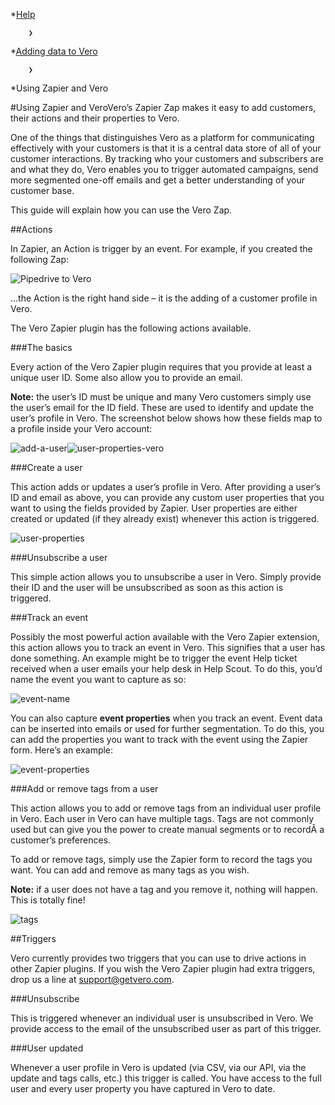 *[Help](/help)

        ❯
        
*[Adding data to Vero](/help/adding-data-to-vero)

        ❯
        
*Using Zapier and Vero
    
#Using Zapier and VeroVero’s Zapier 
Zap makes it easy to add customers, their actions and their properties to Vero.

One of the things that distinguishes Vero as a platform for communicating effectively with your customers is that it is a central data store of all of your customer interactions. By tracking who your customers and subscribers are and what they do, Vero enables you to trigger automated campaigns, send more segmented one-off emails and get a better understanding of your customer base.

This guide will explain how you can use the Vero Zap.

##Actions


In Zapier, an 
Action is trigger by an event. For example, if you created the following Zap:

![Pipedrive to Vero](https://www.getvero.com/wp-content/uploads/2015/06/pipedrive-and-vero.png)

…the 
Action is the right hand side – it is the adding of a customer profile in Vero.

The Vero Zapier plugin has the following actions available.

###The basics


Every action of the Vero Zapier plugin requires that you provide at least a unique user ID. Some also allow you to provide an email.

**Note:**
 the user’s ID must be unique and many Vero customers simply use the user’s email for the ID field. These are used to identify and update the user’s profile in Vero. The screenshot below shows how these fields map to a profile inside your Vero account:

![add-a-user](https://www.getvero.com/wp-content/uploads/2015/06/add-a-user1.png)![user-properties-vero](https://www.getvero.com/wp-content/uploads/2015/06/user-properties-vero.png)

###Create a user


This action adds or updates a user’s profile in Vero. After providing a user’s ID and email as above, you can provide any custom user properties that you want to using the fields provided by Zapier. User properties are either created or updated (if they already exist) whenever this action is triggered.

![user-properties](https://www.getvero.com/wp-content/uploads/2015/06/user-properties.png)

###Unsubscribe a user


This simple action allows you to unsubscribe a user in Vero. Simply provide their ID and the user will be unsubscribed as soon as this action is triggered.

###Track an event


Possibly the most powerful action available with the Vero Zapier extension, this action allows you to track an event in Vero. This signifies that a user has done something. An example might be to trigger the event 
Help ticket received when a user emails your help desk in Help Scout. To do this, you’d name the event you want to capture as so:

![event-name](https://www.getvero.com/wp-content/uploads/2015/06/event-name.png)

You can also capture 
**event properties**
 when you track an event. Event data can be inserted into emails or used for further segmentation. To do this, you can add the properties you want to track with the event using the Zapier form. Here’s an example:

![event-properties](https://www.getvero.com/wp-content/uploads/2015/06/event-properties.png)

###Add or remove tags from a user


This action allows you to add or remove tags from an individual user profile in Vero. Each user in Vero can have multiple tags. Tags are not commonly used but can give you the power to create manual segments or to recordÂ a customer’s preferences.

To add or remove tags, simply use the Zapier form to record the tags you want. You can add and remove as many tags as you wish.

**Note:**
 if a user does not have a tag and you remove it, nothing will happen. This is totally fine!

![tags](https://www.getvero.com/wp-content/uploads/2015/06/tags.png)

##Triggers


Vero currently provides two triggers that you can use to drive actions in other Zapier plugins. If you wish the Vero Zapier plugin had extra triggers, drop us a line at 
[support@getvero.com](mailto:support@getvero.com).

###Unsubscribe


This is triggered whenever an individual user is unsubscribed in Vero. We provide access to the email of the unsubscribed user as part of this trigger.

###User updated


Whenever a user profile in Vero is updated (via CSV, via our API, via the update and tags calls, etc.) this trigger is called. You have access to the full user and every user property you have captured in Vero to date.